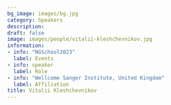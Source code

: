 ```yaml
---
bg_image: images/bg.jpg
category: Speakers
description: 
draft: false
image: images/people/vitalii-kleshchevnikov.jpg
information:
- info: "NGSchool2023"
  label: Events
- info: speaker
  label: Role
- info: "Wellcome Sanger Institute, United Kingdom"
  label: Affiliation
title: Vitalii Kleshchevnikov
---
```

